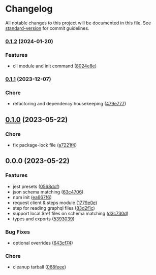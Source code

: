 # Changelog

All notable changes to this project will be documented in this file. See [standard-version](https://github.com/conventional-changelog/standard-version) for commit guidelines.

### [0.1.2](https://github.com/iamkenos/iris/compare/v0.1.1...v0.1.2) (2024-01-20)


### Features

* cli module and init command ([8024e8e](https://github.com/iamkenos/iris/commit/8024e8e70cc6f328a39f9b1fea910a1e30a5b78c))

### [0.1.1](https://github.com/iamkenos/iris/compare/v0.1.0...v0.1.1) (2023-12-07)


### Chore

* refactoring and dependency housekeeping ([479e777](https://github.com/iamkenos/iris/commit/479e777ae49b8aeb1c222a21c9dc8dce967e4248))

## [0.1.0](https://github.com/iamkenos/iris/compare/v0.0.0...v0.1.0) (2023-05-22)


### Chore

* fix package-lock file ([a7221f4](https://github.com/iamkenos/iris/commit/a7221f4f0ef536ae0baafd476fb4133fe1db2a74))

## 0.0.0 (2023-05-22)


### Features

* jest presets ([0568dcf](https://github.com/iamkenos/iris/commit/0568dcf348bb5a530045425484ff9df235febad6))
* json schema matching ([63c4706](https://github.com/iamkenos/iris/commit/63c47060ffae374db80ccf831115ae32377daa83))
* npm init ([ea667f6](https://github.com/iamkenos/iris/commit/ea667f67e88dfc1a2e5c0770456fdec557f105ae))
* request client & steps module ([1779e0e](https://github.com/iamkenos/iris/commit/1779e0ee525f538ee8eb32a54af3255cd0cc973d))
* step for reading graphql files ([83d2f1c](https://github.com/iamkenos/iris/commit/83d2f1ceaa3035f7c58ed0ac06d9be68668c6475))
* support local $ref files on schema matching ([d3c730d](https://github.com/iamkenos/iris/commit/d3c730d106fdc0b5e83213f936e72812538cf352))
* types and exports ([5393039](https://github.com/iamkenos/iris/commit/5393039afa10edf807fafaca34bd7146809c6e49))


### Bug Fixes

* optional overrides ([643cf74](https://github.com/iamkenos/iris/commit/643cf74a437d2c54e1295260b3ff14561bf3bd69))


### Chore

* cleanup tarball ([068feee](https://github.com/iamkenos/iris/commit/068feee6a00cea3fe8a1bfd33b5e5ee8f7fc3c5a))
